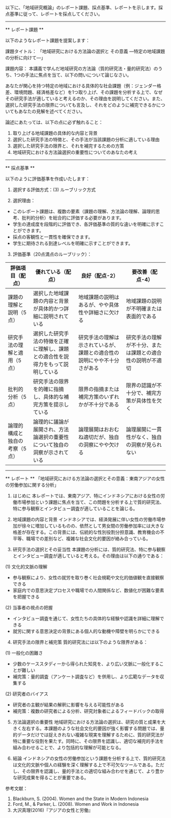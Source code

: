 以下に、「地域研究概論」のレポート課題、採点基準、レポートを示します。採点基準に従って、レポートを採点してください。

---------------------------------------
** レポート課題 **

以下のようなレポート課題を提案します：

課題タイトル：
「地域研究における方法論の選択と その意義 ―特定の地域課題の分析に向けて―」

課題内容：
本講義で学んだ地域研究の方法論（質的研究法・量的研究法）のうち、1つの手法に焦点を当て、以下の問いについて論じなさい。

あなたが関心を持つ特定の地域における具体的な社会課題（例：ジェンダー格差、環境問題、経済格差など）を1つ取り上げ、その課題を分析する上で、なぜその研究手法が適していると考えるのか、その理由を説明してください。また、選択した研究手法の限界についても言及し、それをどのように補完できるかについてもあなたの見解を述べてください。

論述にあたっては、以下の点に必ず触れること：
1. 取り上げる地域課題の具体的な内容と背景
2. 選択した研究手法の特徴と、その手法が当該課題の分析に適している理由
3. 選択した研究手法の限界と、それを補完するための方策
4. 地域研究における方法論選択の重要性についてのあなたの考え

---------------------------------------
** 採点基準 **

以下のように評価基準を作成いたします：

1. 選択する評価方式：(3) ルーブリック方式

2. 選択理由：
- このレポート課題は、複数の要素（課題の理解、方法論の理解、論理的思考、批判的分析）を総合的に評価する必要があります。
- 学生の達成度を段階的に評価でき、各評価基準の質的な違いを明確に示すことができます。
- 採点の客観性と一貫性を確保できます。
- 学生に期待される到達レベルを明確に示すことができます。

3. 評価基準（20点満点のルーブリック）：

| 評価項目（配点） | 優れている（配点） | 良好（配点-2） | 要改善（配点-4） |
|-----------------|------------------|---------------|----------------|
| 課題の理解と説明（5点） | 選択した地域課題の内容と背景が具体的かつ詳細に説明されている | 地域課題の説明はあるが、やや具体性や詳細さに欠ける | 地域課題の説明が不明確または表面的である |
| 研究手法の理解と適用（5点） | 選択した研究手法の特徴を正確に理解し、課題との適合性を説得力をもって説明している | 研究手法の理解は示されているが、課題との適合性の説明にやや不十分さがある | 研究手法の理解が不十分、または課題との適合性の説明が不適切 |
| 批判的分析（5点） | 研究手法の限界を的確に指摘し、具体的な補完方策を提示している | 限界の指摘または補完方策のいずれかが不十分である | 限界の認識が不十分で、補完方策が具体性を欠く |
| 論理的構成と独自の考察（5点） | 論理的に議論が展開され、方法論選択の重要性について独自の洞察が示されている | 論理展開はおおむね適切だが、独自の洞察にやや欠ける | 論理展開に一貫性がなく、独自の洞察が見られない |

---------------------------------------
** レポート **
「地域研究における方法論の選択とその意義：東南アジアの女性の労働参加に関する分析」

1. はじめに
本レポートでは、東南アジア、特にインドネシアにおける女性の労働市場参加という課題に焦点を当て、この問題を分析する上で質的研究法、特に参与観察とインタビュー調査が適していることを論じる。

2. 地域課題の内容と背景
インドネシアでは、経済発展に伴い女性の労働市場参加が徐々に増加しているものの、依然として男女間の労働参加率には大きな格差が存在する。この背景には、伝統的な性別役割分担意識、教育機会の不平等、職場での差別など、複雑な社会文化的要因が絡み合っている。

3. 研究手法の選択とその妥当性
本課題の分析には、質的研究法、特に参与観察とインタビュー調査が適していると考える。その理由は以下の通りである：

(1) 文化的文脈の理解
- 参与観察により、女性の就労を取り巻く社会規範や文化的価値観を直接観察できる
- 家庭内での意思決定プロセスや職場での人間関係など、数値化が困難な要素を把握できる

(2) 当事者の視点の把握
- インタビュー調査を通じて、女性たちの具体的な経験や認識を詳細に理解できる
- 就労に関する意思決定の背景にある個人的な動機や障壁を明らかにできる

4. 研究手法の限界と補完策
質的研究法には以下のような限界がある：

(1) 一般化の困難さ
- 少数のケーススタディーから得られた知見を、より広い文脈に一般化することが難しい
- 補完策：量的調査（アンケート調査など）を併用し、より広範なデータを収集する

(2) 研究者のバイアス
- 研究者の主観が結果の解釈に影響を与える可能性がある
- 補完策：複数の研究者による分析、研究対象者によるフィードバックの取得

5. 方法論選択の重要性
地域研究における方法論の選択は、研究の質と成果を大きく左右する。本課題のような社会文化的要因が強く影響する問題では、量的データだけでは捉えきれない複雑な現実を理解するために、質的研究法が特に重要な役割を果たす。同時に、その限界を認識し、適切な補完的手法を組み合わせることで、より包括的な理解が可能となる。

6. 結論
インドネシアの女性の労働参加という課題を分析する上で、質的研究法は文化的文脈や個人の経験を深く理解する上で不可欠なツールである。ただし、その限界を認識し、量的手法との適切な組み合わせを通じて、より豊かな研究成果を得ることが重要である。

参考文献：
1. Blackburn, S. (2004). Women and the State in Modern Indonesia
2. Ford, M., & Parker, L. (2008). Women and Work in Indonesia
3. 大沢真理(2016)『アジアの女性と労働』

